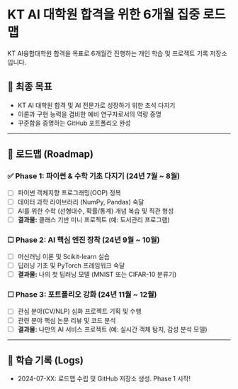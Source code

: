 # KT AI 대학원 합격을 위한 6개월 집중 로드맵

KT AI융합대학원 합격을 목표로 6개월간 진행하는 개인 학습 및 프로젝트 기록 저장소입니다.

## 🎯 최종 목표
- KT AI 대학원 합격 및 AI 전문가로 성장하기 위한 초석 다지기
- 이론과 구현 능력을 겸비한 예비 연구자로서의 역량 증명
- 꾸준함을 증명하는 GitHub 포트폴리오 완성

---

## 📅 로드맵 (Roadmap)

### ✅ Phase 1: 파이썬 & 수학 기초 다지기 (24년 7월 ~ 8월)
- [ ] 파이썬 객체지향 프로그래밍(OOP) 정복
- [ ] 데이터 과학 라이브러리 (NumPy, Pandas) 숙달
- [ ] AI를 위한 수학 (선형대수, 확률/통계) 개념 복습 및 직관 형성
- [ ] **결과물:** 클래스 기반 미니 프로젝트 (예: 도서관리 프로그램)

### ☐ Phase 2: AI 핵심 엔진 장착 (24년 9월 ~ 10월)
- [ ] 머신러닝 이론 및 Scikit-learn 실습
- [ ] 딥러닝 기초 및 PyTorch 프레임워크 숙달
- [ ] **결과물:** 나의 첫 딥러닝 모델 (MNIST 또는 CIFAR-10 분류기)

### ☐ Phase 3: 포트폴리오 강화 (24년 11월 ~ 12월)
- [ ] 관심 분야(CV/NLP) 심화 프로젝트 기획 및 수행
- [ ] 관련 분야 핵심 논문 리뷰 및 코드 분석
- [ ] **결과물:** 나만의 AI 서비스 프로젝트 (예: 실시간 객체 탐지, 감성 분석 모델)

---

## 📜 학습 기록 (Logs)
* 2024-07-XX: 로드맵 수립 및 GitHub 저장소 생성. Phase 1 시작!

